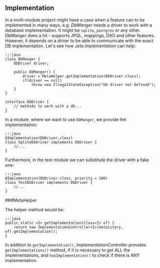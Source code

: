 <div class="page-header">
    <h2>Implementation</h2>
</div>

In a multi-module project might have a case when a feature can to be implemented in many ways, e.g. *DbManger* needs a driver to work with a database implementation. It might be `sqlite`, `postgres` or any other. *DbManger* does a lot - supports JPQL, mappings, DAO and other features. However, it depends on a driver to be able to communicate with the exact DB implementation. Let's see how *Jeta Implementation* can help:

    :::java
    class DbManger {
        DbDriver driver;

        public DbManger() {
            driver = MetaHelper.getImplementation(DbDriver.class);
            if(driver == null)
                throw new IllegalStateException("Db driver not defined");
        }
    }

    interface DbDriver {
        // methods to work with a db...
    }

In a module, where we want to use `DbManger`, we provide the implementation:

    :::java
    @Implementation(DbDriver.class)
    class SqliteDbDriver implements DbDriver {
        //...
    }

Furthermore, in the test module we can substitute the driver with a fake one:

    :::java
    @Implementation(DbDriver.class, priority = 100)
    class TestDbDriver implements DbDriver {
        //...
    }

###MetaHelper

The helper method would be:

    :::java
    public static <I> getImplementation(Class<I> of) {
        return new ImplementationController<I>(metasitory, of).getImplementation();
    }

In addition to `getImplementation()`, *ImplementationController* provides `getImplementations()` method, if it is necessary to get ALL the implementations, and `hasImplementation()` to check if there is ANY implementation.

